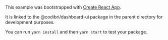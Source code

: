 This example was bootstrapped with [Create React App](https://github.com/facebook/create-react-app).

It is linked to the @codibri/dashboard-ui package in the parent directory for development purposes.

You can run `yarn install` and then `yarn start` to test your package.
